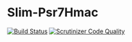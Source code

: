 # Slim-Psr7Hmac

[![Build Status](https://scrutinizer-ci.com/g/1ma/Slim-Psr7Hmac/badges/build.png?b=master)](https://scrutinizer-ci.com/g/1ma/Slim-Psr7Hmac/build-status/master) [![Scrutinizer Code Quality](https://scrutinizer-ci.com/g/1ma/Slim-Psr7Hmac/badges/quality-score.png?b=master)](https://scrutinizer-ci.com/g/1ma/Slim-Psr7Hmac/?branch=master)
